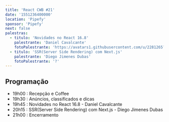 ```yaml
---
title: 'React CWB #21'
date: '1551236400000'
location: 'Pipefy'
sponsor: 'Pipefy'
next: false
palestras:
  - titulo: 'Novidades no React 16.8'
    palestrante: 'Daniel Cavalcante'
    fotoPalestrante: 'https://avatars1.githubusercontent.com/u/2281265?s=400&v=4'
  - titulo: 'SSR(Server Side Rendering) com Next.js'
    palestrante: 'Diego Jimenes Dubas'
    fotoPalestrante: '?'
---
```


## Programação

- 19h00 : Recepção e Coffee
- 19h30 : Anúncios, classificados e dicas
- 19h45 : Novidades no React 16.8 - Daniel Cavalcante
- 20h15 : SSR(Server Side Rendering) com Next.js - Diego Jimenes Dubas
- 21h00 : Encerramento
